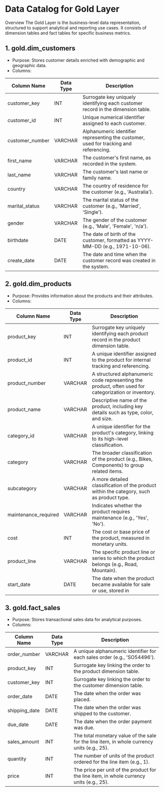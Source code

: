 # Data Catalog for Gold Layer
Overview
The Gold Layer is the business-level data representation, structured to support analytical and reporting use cases. It consists of dimension tables and fact tables for specific business metrics.

## 1. gold.dim_customers
- Purpose: Stores customer details enriched with demographic and geographic data.
- Columns:

| Column Name     |  Data Type  | Description                                                                 |
|-----------------|-------------|-----------------------------------------------------------------------------|
| customer_key    | INT         | Surrogate key uniquely identifying each customer record in the dimension table. |
| customer_id     | INT         | Unique numerical identifier assigned to each customer.                      |
| customer_number | VARCHAR     | Alphanumeric identifier representing the customer, used for tracking and referencing. |
| first_name      | VARCHAR     | The customer's first name, as recorded in the system.                      |
| last_name       | VARCHAR     | The customer's last name or family name.                                   |
| country         | VARCHAR     | The country of residence for the customer (e.g., 'Australia').             |
| marital_status  | VARCHAR     | The marital status of the customer (e.g., 'Married', 'Single').            |
| gender          | VARCHAR     | The gender of the customer (e.g., 'Male', 'Female', 'n/a').                |
| birthdate       | DATE        | The date of birth of the customer, formatted as YYYY-MM-DD (e.g., 1971-10-06). |
| create_date     | DATE        | The date and time when the customer record was created in the system.      |

## 2. gold.dim_products
- Purpose: Provides information about the products and their attributes.
- Columns:

| Column Name            | Data Type    | Description                                                                 |
|------------------------|--------------|-----------------------------------------------------------------------------|
| product_key            | INT          | Surrogate key uniquely identifying each product record in the product dimension table.|
| product_id             | INT          | A unique identifier assigned to the product for internal tracking and referencing.|
| product_number         | VARCHAR      | A structured alphanumeric code representing the product, often used for categorization or inventory.   |
| product_name           | VARCHAR      | Descriptive name of the product, including key details such as type, color, and size.|
| category_id            | VARCHAR      | A unique identifier for the product's category, linking to its high-level classification.|
| category               | VARCHAR      | The broader classification of the product (e.g., Bikes, Components) to group related items.|
| subcategory            | VARCHAR      | A more detailed classification of the product within the category, such as product type.|
| maintenance_required   | VARCHAR      | Indicates whether the product requires maintenance (e.g., 'Yes', 'No').|
| cost                   | INT          | The cost or base price of the product, measured in monetary units.|
| product_line           | VARCHAR      | The specific product line or series to which the product belongs (e.g., Road, Mountain).|
| start_date             | DATE         | The date when the product became available for sale or use, stored in|


## 3. gold.fact_sales
- Purpose: Stores transactional sales data for analytical purposes.
- Columns:

| Column Name       | Data Type  | Description                                                                 |
|-------------------|------------|-----------------------------------------------------------------------------|
| order_number      | VARCHAR    | A unique alphanumeric identifier for each sales order (e.g., 'SO54496').|
| product_key       | INT        | Surrogate key linking the order to the product dimension table.|
| customer_key      | INT        | Surrogate key linking the order to the customer dimension table.   |
| order_date        | DATE       | The date when the order was placed.|
| shipping_date     | DATE       | The date when the order was shipped to the customer. |
| due_date          | DATE       | The date when the order payment was due. |
| sales_amount      | INT        | The total monetary value of the sale for the line item, in whole currency units (e.g., 25). |
| quantity          |	INT        | The number of units of the product ordered for the line item (e.g., 1). |
| price             | INT        |	The price per unit of the product for the line item, in whole currency units (e.g., 25). |
